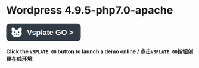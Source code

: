 # Wordpress 4.9.5-php7.0-apache

<a href="https://www.vsplate.com/?docker-compose=https://github.com/vsplate/dcenvs/wordpress/4.9.5-php7.0-apache"><img alt="VSPLATE GO" src="https://raw.githubusercontent.com/vsplate/images/master/vsgo_btn.png" width="200px"></a>

**Click the `VSPLATE GO` button to launch a demo online / 点击`VSPLATE GO`按钮创建在线环境**